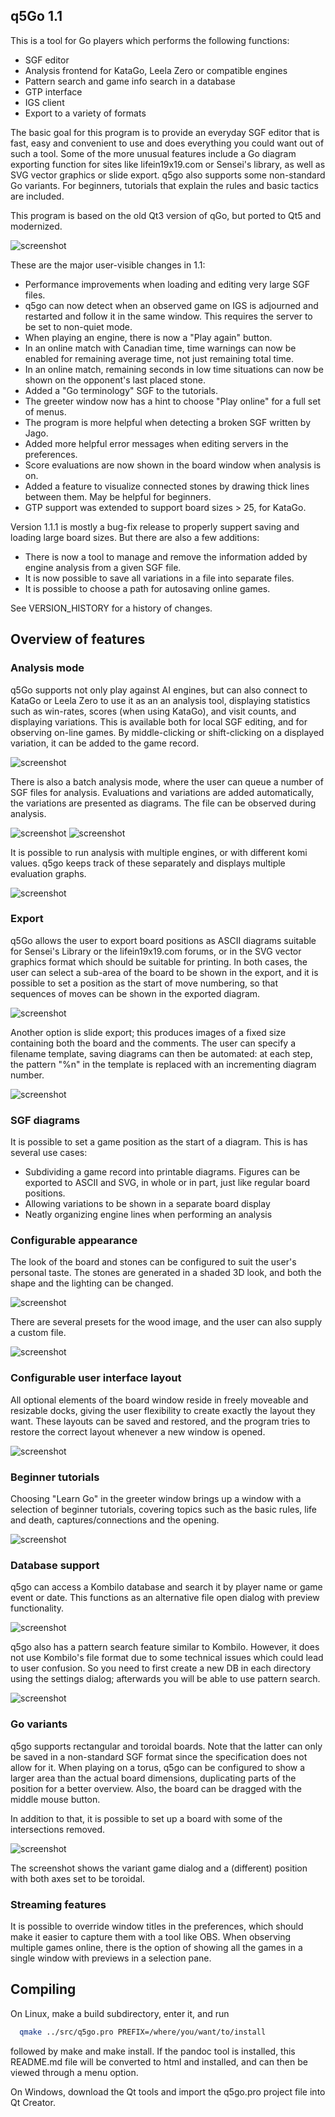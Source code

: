 ## q5Go 1.1

This is a tool for Go players which performs the following functions:
- SGF editor
- Analysis frontend for KataGo, Leela Zero or compatible engines
- Pattern search and game info search in a database
- GTP interface
- IGS client
- Export to a variety of formats

The basic goal for this program is to provide an everyday SGF editor
that is fast, easy and convenient to use and does everything you could
want out of such a tool.  Some of the more unusual features include a
Go diagram exporting function for sites like lifein19x19.com or
Sensei's library, as well as SVG vector graphics or slide export.
q5go also supports some non-standard Go variants. For beginners, tutorials
that explain the rules and basic tactics are included.

This program is based on the old Qt3 version of qGo, but ported to Qt5
and modernized.

![screenshot](screens/screenshot.png)

These are the major user-visible changes in 1.1:
 * Performance improvements when loading and editing very large SGF files.
 * q5go can now detect when an observed game on IGS is adjourned and restarted
   and follow it in the same window. This requires the server to be set to
   non-quiet mode.
 * When playing an engine, there is now a "Play again" button.
 * In an online match with Canadian time, time warnings can now be enabled
   for remaining average time, not just remaining total time.
 * In an online match, remaining seconds in low time situations can now be
   shown on the opponent's last placed stone.
 * Added a "Go terminology" SGF to the tutorials.
 * The greeter window now has a hint to choose "Play online" for a full set
   of menus.
 * The program is more helpful when detecting a broken SGF written by Jago.
 * Added more helpful error messages when editing servers in the preferences.
 * Score evaluations are now shown in the board window when analysis is on.
 * Added a feature to visualize connected stones by drawing thick lines
   between them. May be helpful for beginners.
 * GTP support was extended to support board sizes > 25, for KataGo.

Version 1.1.1 is mostly a bug-fix release to properly suppert saving and
loading large board sizes. But there are also a few additions:
 * There is now a tool to manage and remove the information added by engine
   analysis from a given SGF file.
 * It is now possible to save all variations in a file into separate files.
 * It is possible to choose a path for autosaving online games.

See VERSION_HISTORY for a history of changes.

## Overview of features

### Analysis mode

q5Go supports not only play against AI engines, but can also connect to
KataGo or Leela Zero to use it as an an analysis tool, displaying statistics
such as win-rates, scores (when using KataGo), and visit counts, and
displaying variations.  This is available both for local SGF editing, and
for observing on-line games.  By middle-clicking or shift-clicking on a
displayed variation, it can be added to the game record.

![screenshot](screens/analysis.png)

There is also a batch analysis mode, where the user can queue a number of
SGF files for analysis. Evaluations and variations are added automatically,
the variations are presented as diagrams.  The file can be observed
during analysis.

![screenshot](screens/batch.png)
![screenshot](screens/new-analysis.png)

It is possible to run analysis with multiple engines, or with different
komi values.  q5go keeps track of these separately and displays multiple
evaluation graphs.

![screenshot](screens/multieval.png)

### Export
q5Go allows the user to export board positions as ASCII diagrams suitable
for Sensei's Library or the lifein19x19.com forums, or in the SVG vector
graphics format which should be suitable for printing.  In both cases,
the user can select a sub-area of the board to be shown in the export,
and it is possible to set a position as the start of move numbering, so
that sequences of moves can be shown in the exported diagram.

![screenshot](screens/export.png)

Another option is slide export; this produces images of a fixed size
containing both the board and the comments.  The user can specify a
filename template, saving diagrams can then be automated: at each step,
the pattern "%n" in the template is replaced with an incrementing
diagram number.

![screenshot](screens/slideexport.png)

### SGF diagrams

It is possible to set a game position as the start of a diagram.  This is
has several use cases:
- Subdividing a game record into printable diagrams.  Figures can be
  exported to ASCII and SVG, in whole or in part, just like regular
  board positions.
- Allowing variations to be shown in a separate board display
- Neatly organizing engine lines when performing an analysis

### Configurable appearance

The look of the board and stones can be configured to suit the user's
personal taste.  The stones are generated in a shaded 3D look, and both
the shape and the lighting can be changed.

![screenshot](screens/gostones.jpg)

There are several presets for the wood image, and the user can also
supply a custom file.

![screenshot](screens/gostones2.jpg)

### Configurable user interface layout

All optional elements of the board window reside in freely moveable and
resizable docks, giving the user flexibility to create exactly the layout
they want.  These layouts can be saved and restored, and the program
tries to restore the correct layout whenever a new window is opened.

![screenshot](screens/docks.png)

### Beginner tutorials

Choosing "Learn Go" in the greeter window brings up a window with a
selection of beginner tutorials, covering topics such as the basic
rules, life and death, captures/connections and the opening.

![screenshot](screens/tutorial.png)

### Database support

q5go can access a Kombilo database and search it by player name or
game event or date. This functions as an alternative file open dialog
with preview functionality.

![screenshot](screens/database.png)

q5go also has a pattern search feature similar to Kombilo. However, it
does not use Kombilo's file format due to some technical issues which
could lead to user confusion.  So you need to first create a new DB in
each directory using the settings dialog; afterwards you will be able
to use pattern search.

![screenshot](screens/patsearch.png)

### Go variants

q5go supports rectangular and toroidal boards.  Note that the latter
can only be saved in a non-standard SGF format since the specification
does not allow for it.  When playing on a torus, q5go can be configured
to show a larger area than the actual board dimensions, duplicating parts
of the position for a better overview.  Also, the board can be dragged
with the middle mouse button.

In addition to that, it is possible to set up a board with some of the
intersections removed.

![screenshot](screens/variants.png)

The screenshot shows the variant game dialog and a (different) position
with both axes set to be toroidal.

### Streaming features

It is possible to override window titles in the preferences, which should
make it easier to capture them with a tool like OBS. When observing multiple
games online, there is the option of showing all the games in a single
window with previews in a selection pane.

## Compiling

On Linux, make a build subdirectory, enter it, and run
```sh
  qmake ../src/q5go.pro PREFIX=/where/you/want/to/install
```
followed by make and make install.  If the pandoc tool is installed, this
README.md file will be converted to html and installed, and can then be
viewed through a menu option.

On Windows, download the Qt tools and import the q5go.pro project file
into Qt Creator.

